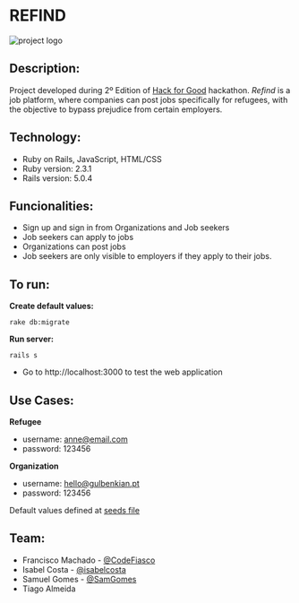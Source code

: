 # REFIND

![project logo](app/assets/images/ist-collab-logo.png)

## Description:
Project developed during 2º Edition of [Hack for Good](http://hackforgood.pt) hackathon. *Refind* is a job platform, where companies can post jobs specifically for refugees, with the objective to bypass prejudice from certain employers.

## Technology:
- Ruby on Rails, JavaScript, HTML/CSS
- Ruby version: 2.3.1
- Rails version: 5.0.4

## Funcionalities:
- Sign up and sign in from Organizations and Job seekers
- Job seekers can apply to jobs
- Organizations can post jobs
- Job seekers are only visible to employers if they apply to their jobs. 

## To run:

**Create default values:**
```
rake db:migrate
```

**Run server:**
```
rails s
```
- Go to http://localhost:3000 to test the web application

## Use Cases:

**Refugee**
- username: anne@email.com
- password: 123456

**Organization**
- username: hello@gulbenkian.pt
- password: 123456

Default values defined at [seeds file](db/seeds.rb)

## Team:
- Francisco Machado - [@CodeFiasco](https://github.com/CodeFiasco)
- Isabel Costa - [@isabelcosta](https://github.com/isabelcosta)
- Samuel Gomes - [@SamGomes](https://github.com/SamGomes)
- Tiago Almeida
